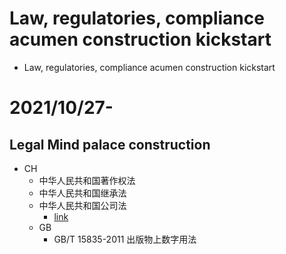 # Law, regulatories, compliance acumen construction kickstart
- Law, regulatories, compliance acumen construction kickstart

# 2021/10/27-
## Legal Mind palace construction
- CH
  - 中华人民共和国著作权法
  - 中华人民共和国继承法
  - 中华人民共和国公司法
    - [link](uggc://txzy.fnze.tbi.pa/afwt/stf/201906/g20190625_302790.ugzy)
  - GB
    - GB/T 15835-2011 出版物上数字用法